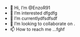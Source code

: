 - 👋 Hi, I’m @EnzoR91
- 👀 I’m interested dfgdfg
- 🌱 I’m currentlydfsdfsdf
- 💞️ I’m looking to collaborate on .
- 📫 How to reach me ...fghf

<!---
EnzoR91/EnzoR91 is a ✨ special ✨ repository because its `README.md` (this file) appears on your GitHub profile.
You can click the Preview link to take a look at your changes.
--->

